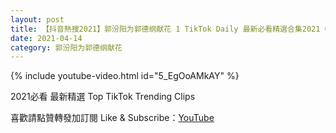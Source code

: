 ```yaml
---
layout: post
title: 【抖音熱搜2021】郭汾阳为郭德纲献花 1 TikTok Daily 最新必看精選合集2021 04 14
date: 2021-04-14
category: 郭汾阳为郭德纲献花
---
```


{% include youtube-video.html id="5_EgOoAMkAY" %}

2021必看 最新精選 Top TikTok Trending Clips

喜歡請點贊轉發加訂閱 Like & Subscribe：[YouTube](https://www.youtube.com/channel/UCAoR7VcanIPd04uEq_GIylA/videos)

